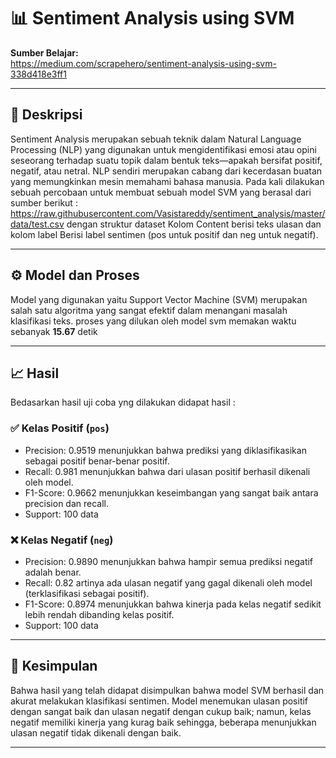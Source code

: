 # 📊 Sentiment Analysis using SVM

**Sumber Belajar:**  
https://medium.com/scrapehero/sentiment-analysis-using-svm-338d418e3ff1

---

## 🧠 Deskripsi 

Sentiment Analysis merupakan sebuah teknik dalam Natural Language Processing (NLP) yang digunakan untuk mengidentifikasi emosi atau opini seseorang terhadap suatu topik dalam bentuk teks—apakah bersifat positif, negatif, atau netral. NLP sendiri merupakan cabang dari kecerdasan buatan yang memungkinkan mesin memahami bahasa manusia. Pada kali dilakukan sebuah percobaan untuk membuat sebuah model SVM yang berasal dari sumber berikut :
https://raw.githubusercontent.com/Vasistareddy/sentiment_analysis/master/data/test.csv
dengan struktur dataset Kolom Content berisi teks ulasan dan kolom label Berisi label sentimen (pos untuk positif dan neg untuk negatif).

---

## ⚙️ Model dan Proses

Model yang digunakan yaitu Support Vector Machine (SVM) merupakan salah satu algoritma yang sangat efektif dalam menangani masalah klasifikasi teks. 
proses yang dilukan oleh model svm memakan waktu sebanyak **15.67** detik

---

## 📈 Hasil 

Bedasarkan hasil uji coba yng dilakukan didapat hasil :

### ✅ Kelas Positif (`pos`)
- Precision: 0.9519 menunjukkan bahwa prediksi yang diklasifikasikan sebagai positif benar-benar positif.
- Recall: 0.981 menunjukkan bahwa dari ulasan positif berhasil dikenali oleh model.
- F1-Score: 0.9662  menunjukkan keseimbangan yang sangat baik antara precision dan recall.
- Support: 100 data

### ❌ Kelas Negatif (`neg`)
- Precision: 0.9890 menunjukkan bahwa hampir semua prediksi negatif adalah benar.
- Recall: 0.82  artinya ada ulasan negatif yang gagal dikenali oleh model (terklasifikasi sebagai positif).
- F1-Score: 0.8974 menunjukkan bahwa kinerja pada kelas negatif sedikit lebih rendah dibanding kelas positif.
- Support: 100 data

---

## 📝 Kesimpulan

Bahwa hasil yang telah didapat disimpulkan bahwa model SVM berhasil dan akurat melakukan klasifikasi sentimen. Model menemukan ulasan positif dengan sangat baik dan ulasan negatif dengan cukup baik; namun, kelas negatif memiliki kinerja yang kurag baik sehingga, beberapa menunjukkan ulasan negatif tidak dikenali dengan baik.

---



